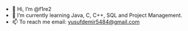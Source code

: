 - 👋 Hi, I’m @f1re2
- 🌱 I’m currently learning Java, C, C++, SQL and Project Management.
- 📫 To reach me email: yusufdemir5484@gmail.com

<!---
f1re2/f1re2 is a ✨ special ✨ repository because its `README.md` (this file) appears on your GitHub profile.
You can click the Preview link to take a look at your changes.
--->
